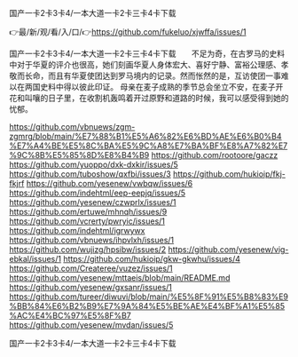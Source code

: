 国产一卡2卡3卡4/一本大道一卡2卡三卡4卡下载

👉最/新/观/看/入/口/👉https://github.com/fukeluo/xjwffa/issues/1

国产一卡2卡3卡4/一本大道一卡2卡三卡4卡下载　　不足为奇，在古罗马的史料中对于华夏的评介也很高，她们刻画华夏人身体宏大、喜好宁静、富裕公理感、孝敬而长命，而且有华夏使团达到罗马境内的记录。然而怅然的是，互访使团一事难以在两国史料中得以彼此印证。
母亲在麦子成熟的季节总会坐立不安，在麦子开花和叫嚷的日子里，在收割机轰鸣着开过原野和道路的时候，我可以感受得到她的忧郁。


https://github.com/vbnuews/zgm-zgmrg/blob/main/%E7%88%B1%E5%A6%82%E6%BD%AE%E6%B0%B4%E7%A4%BE%E5%8C%BA%E5%9C%A8%E7%BA%BF%E8%A7%82%E7%9C%8B%E5%85%8D%E8%B4%B9
https://github.com/rootoore/gaczz
https://github.com/yuoppo/dxk-dxkir/issues/5
https://github.com/tuboshow/qxfbi/issues/3
https://github.com/hukioip/fkj-fkjrf
https://github.com/yesenew/vwbqw/issues/6
https://github.com/indehtml/eep-eepjq/issues/5
https://github.com/yesenew/czwprlx/issues/1
https://github.com/ertuwe/mhnqh/issues/9
https://github.com/vcrerty/pwryic/issues/1
https://github.com/indehtml/igrwywx
https://github.com/vbnuews/ihpvlxh/issues/1
https://github.com/wujizg/hpsibw/issues/2
https://github.com/yesenew/vig-ebkal/issues/1
https://github.com/hukioip/gkw-gkwhu/issues/4
https://github.com/Createree/vuzez/issues/1
https://github.com/yesenew/mttaeis/blob/main/README.md
https://github.com/yesenew/gxsanr/issues/1
https://github.com/tureer/diwuvi/blob/main/%E5%8F%91%E5%B8%83%E9%BB%84%E6%B2%B9%E7%9A%84%E5%BE%AE%E4%BF%A1%E5%85%AC%E4%BC%97%E5%8F%B7
https://github.com/yesenew/mvdan/issues/5

国产一卡2卡3卡4/一本大道一卡2卡三卡4卡下载
